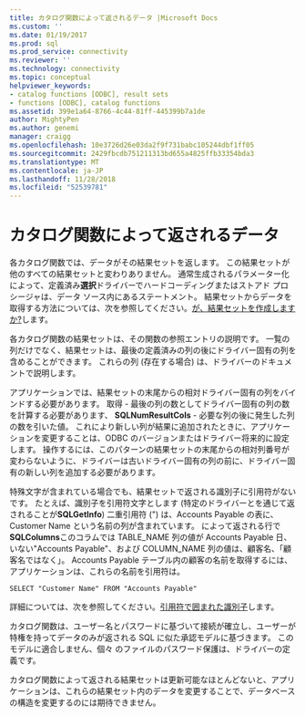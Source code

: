 ```yaml
---
title: カタログ関数によって返されるデータ |Microsoft Docs
ms.custom: ''
ms.date: 01/19/2017
ms.prod: sql
ms.prod_service: connectivity
ms.reviewer: ''
ms.technology: connectivity
ms.topic: conceptual
helpviewer_keywords:
- catalog functions [ODBC], result sets
- functions [ODBC], catalog functions
ms.assetid: 399e1a64-8766-4c44-81ff-445399b7a1de
author: MightyPen
ms.author: genemi
manager: craigg
ms.openlocfilehash: 10e3726d26e03da2f9f731babc105244dbf1ff05
ms.sourcegitcommit: 2429fbcdb751211313bd655a4825ffb33354bda3
ms.translationtype: MT
ms.contentlocale: ja-JP
ms.lasthandoff: 11/28/2018
ms.locfileid: "52539781"
---
```

# <a name="data-returned-by-catalog-functions"></a>カタログ関数によって返されるデータ
各カタログ関数では、データがその結果セットを返します。 この結果セットが他のすべての結果セットと変わりありません。 通常生成されるパラメーター化によって、定義済み**選択**ドライバーでハードコーディングまたはストアド プロシージャは、データ ソース内にあるステートメント。 結果セットからデータを取得する方法については、次を参照してください。[が、結果セットを作成しますか?](../../../odbc/reference/develop-app/was-a-result-set-created.md)します。  
  
 各カタログ関数の結果セットは、その関数の参照エントリの説明です。 一覧の列だけでなく、結果セットは、最後の定義済みの列の後にドライバー固有の列を含めることができます。 これらの列 (存在する場合) は、ドライバーのドキュメントで説明します。  
  
 アプリケーションでは、結果セットの末尾からの相対ドライバー固有の列をバインドする必要があります。 取得 - 最後の列の数としてドライバー固有の列の数を計算する必要があります、 **SQLNumResultCols** - 必要な列の後に発生した列の数を引いた値。 これにより新しい列が結果に追加されたときに、アプリケーションを変更することは、ODBC のバージョンまたはドライバー将来的に設定します。 操作するには、このパターンの結果セットの末尾からの相対列番号が変わらないように、ドライバーは古いドライバー固有の列の前に、ドライバー固有の新しい列を追加する必要があります。  
  
 特殊文字が含まれている場合でも、結果セットで返される識別子に引用符がないです。 たとえば、識別子を引用符文字とします (特定のドライバーとを通じて返されることが**SQLGetInfo**) 二重引用符 (") は、Accounts Payable の表に、Customer Name という名前の列が含まれています。 によって返される行で**SQLColumns**このコラムでは TABLE_NAME 列の値が Accounts Payable 日、いない"Accounts Payable"、および COLUMN_NAME 列の値は、顧客名、「顧客名ではなく」。 Accounts Payable テーブル内の顧客の名前を取得するには、アプリケーションは、これらの名前を引用符は。  
  
```  
SELECT "Customer Name" FROM "Accounts Payable"  
```  
  
 詳細については、次を参照してください。[引用符で囲まれた識別子](../../../odbc/reference/develop-app/quoted-identifiers.md)します。  
  
 カタログ関数は、ユーザー名とパスワードに基づいて接続が確立し、ユーザーが特権を持ってデータのみが返される SQL に似た承認モデルに基づきます。 このモデルに適合しません、個々 のファイルのパスワード保護は、ドライバーの定義です。  
  
 カタログ関数によって返される結果セットは更新可能なほとんどないと、アプリケーションは、これらの結果セット内のデータを変更することで、データベースの構造を変更するのには期待できません。
